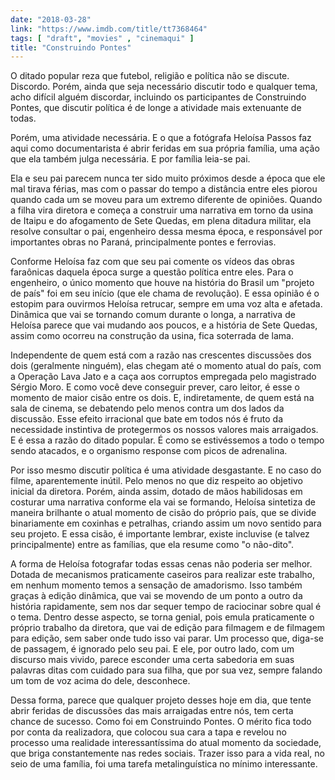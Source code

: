 ```yaml
---
date: "2018-03-28"
link: "https://www.imdb.com/title/tt7368464"
tags: [ "draft", "movies" , "cinemaqui" ]
title: "Construindo Pontes"
---
```

O ditado popular reza que futebol, religião e política não se discute. Discordo. Porém, ainda que seja necessário discutir todo e qualquer tema, acho difícil alguém discordar, incluindo os participantes de Construindo Pontes, que discutir política é de longe a atividade mais extenuante de todas.

Porém, uma atividade necessária. E o que a fotógrafa Heloísa Passos faz aqui como documentarista é abrir feridas em sua própria família, uma ação que ela também julga necessária. E por família leia-se pai.

Ela e seu pai parecem nunca ter sido muito próximos desde a época que ele mal tirava férias, mas com o passar do tempo a distância entre eles piorou quando cada um se moveu para um extremo diferente de opiniões. Quando a filha vira diretora e começa a construir uma narrativa em torno da usina de Itaipu e do afogamento de Sete Quedas, em plena ditadura militar, ela resolve consultar o pai, engenheiro dessa mesma época, e responsável por importantes obras no Paraná, principalmente pontes e ferrovias.

Conforme Heloísa faz com que seu pai comente os vídeos das obras faraônicas daquela época surge a questão política entre eles. Para o engenheiro, o único momento que houve na história do Brasil um "projeto de país" foi em seu início (que ele chama de revolução). E essa opinião é o estopim para ouvirmos Heloísa retrucar, sempre em uma voz alta e afetada. Dinâmica que vai se tornando comum durante o longa, a narrativa de Heloísa parece que vai mudando aos poucos, e a história de Sete Quedas, assim como ocorreu na construção da usina, fica soterrada de lama.

Independente de quem está com a razão nas crescentes discussões dos dois (geralmente ninguém), elas chegam até o momento atual do país, com a Operação Lava Jato e a caça aos corruptos empregada pelo magistrado Sérgio Moro. E como você deve conseguir prever, caro leitor, é esse o momento de maior cisão entre os dois. E, indiretamente, de quem está na sala de cinema, se debatendo pelo menos contra um dos lados da discussão. Esse efeito irracional que bate em todos nós é fruto da necessidade instintiva de protegermos os nossos valores mais arraigados. E é essa a razão do ditado popular. É como se estivéssemos a todo o tempo sendo atacados, e o organismo response com picos de adrenalina.

Por isso mesmo discutir política é uma atividade desgastante. E no caso do filme, aparentemente inútil. Pelo menos no que diz respeito ao objetivo inicial da diretora. Porém, ainda assim, dotado de mãos habilidosas em costurar uma narrativa conforme ela vai se formando, Heloísa sintetiza de maneira brilhante o atual momento de cisão do próprio país, que se divide binariamente em coxinhas e petralhas, criando assim um novo sentido para seu projeto. E essa cisão, é importante lembrar, existe incluvise (e talvez principalmente) entre as famílias, que ela resume como "o não-dito".

A forma de Heloísa fotografar todas essas cenas não poderia ser melhor. Dotada de mecanismos praticamente caseiros para realizar este trabalho, em nenhum momento temos a sensação de amadorismo. Isso também graças à edição dinâmica, que vai se movendo de um ponto a outro da história rapidamente, sem nos dar sequer tempo de raciocinar sobre qual é o tema. Dentro desse aspecto, se torna genial, pois emula praticamente o próprio trabalho da diretora, que vai de edição para filmagem e de filmagem para edição, sem saber onde tudo isso vai parar. Um processo que, diga-se de passagem, é ignorado pelo seu pai. E ele, por outro lado, com um discurso mais vivido, parece esconder uma certa sabedoria em suas palavras ditas com cuidado para sua filha, que por sua vez, sempre falando um tom de voz acima do dele, desconhece.

Dessa forma, parece que qualquer projeto desses hoje em dia, que tente abrir feridas de discussões das mais arraigadas entre nós, tem certa chance de sucesso. Como foi em Construindo Pontes. O mérito fica todo por conta da realizadora, que colocou sua cara a tapa e revelou no processo uma realidade interessantíssima do atual momento da sociedade, que briga constantemente nas redes sociais. Trazer isso para a vida real, no seio de uma família, foi uma tarefa metalinguística no mínimo interessante.
